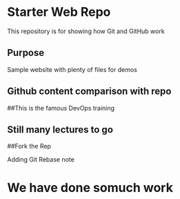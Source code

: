 # Starter Web Repo

This repository is for showing how Git and GitHub work

## Purpose

Sample website with plenty of files for demos

## Github content comparison with repo


##This is the famous DevOps training
## Still many lectures to go

##Fork the Rep


Adding Git Rebase note

# We have done somuch work
